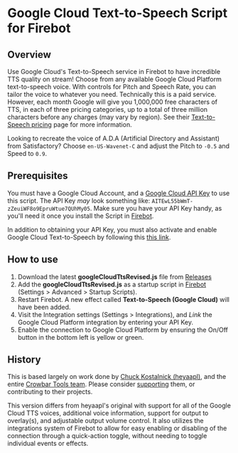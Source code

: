 # Google Cloud Text-to-Speech Script for Firebot

## Overview
Use Google Cloud's Text-to-Speech service in Firebot to have incredible TTS quality on stream! Choose from any available Google Cloud Platform text-to-speech voice. With controls for Pitch and Speech Rate, you can tailor the voice to whatever you need. Technically this is a paid service. However, each month Google will give you 1,000,000 free characters of TTS, in each of three pricing categories, up to a total of three million characters before any charges (may vary by region). See their [Text-to-Speech pricing](https://cloud.google.com/text-to-speech/pricing) page for more information.

Looking to recreate the voice of A.D.A (Artificial Directory and Assistant) from Satisfactory? Choose `en-US-Wavenet-C` and adjust the Pitch to `-0.5` and Speed to `0.9`.

## Prerequisites
You must have a Google Cloud Account, and a [Google Cloud API Key](https://cloud.google.com/docs/authentication/api-keys#creating_an_api_key) to use this script. The API Key *may* look something like: `AITEwL55bWmT-zZeuiWF8o9EpruWtue7QUhMy05`. Make sure you have your API Key handy, as you'll need it once you install the Script in [Firebot](https://firebot.app/). 

In addition to obtaining your API Key, you must also activate and enable Google Cloud Text-to-Speech by following this [this link](https://console.cloud.google.com/apis/library/texttospeech.googleapis.com).

## How to use
1. Download the latest **googleCloudTtsRevised.js** file from [Releases](https://github.com/phroggster/firebot-google-cloud-tts/releases)
2. Add the **googleCloudTtsRevised.js** as a startup script in [Firebot](https://firebot.app/) (Settings > Advanced > Startup Scripts).
3. Restart Firebot. A new effect called **Text-to-Speech (Google Cloud)** will have been added.
4. Visit the Integration settings (Settings > Integrations), and *Link* the Google Cloud Platform integration by entering your API Key.
5. Enable the connection to Google Cloud Platform by ensuring the On/Off button in the bottom left is yellow or green.

## History
This is based largely on work done by [Chuck Kostalnick (heyaapl)](https://github.com/heyaapl/firebot-script-google-cloud-tts), and the entire [Crowbar Tools team](https://github.com/crowbartools). Please consider [supporting](https://opencollective.com/crowbartools) them, or contributing to their projects.

This version differs from heyaapl's original with support for all of the Google Cloud TTS voices, additional voice information, support for output to overlay(s), and adjustable output volume control. It also utilizes the integrations system of Firebot to allow for easy enabling or disabling of the connection through a quick-action toggle, without needing to toggle individual events or effects.
